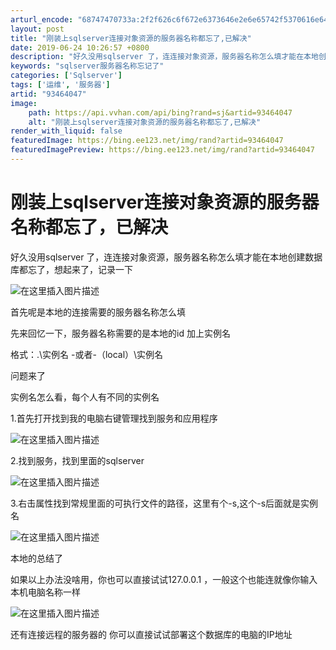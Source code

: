```yaml
---
arturl_encode: "68747470733a:2f2f626c6f672e6373646e2e6e65742f5370616e644b696e67:2f61727469636c652f64657461696c732f3933343634303437"
layout: post
title: "刚装上sqlserver连接对象资源的服务器名称都忘了,已解决"
date: 2019-06-24 10:26:57 +0800
description: "好久没用sqlserver 了，连连接对象资源，服务器名称怎么填才能在本地创建数据库都忘了，想起来了"
keywords: "sqlserver服务器名称忘记了"
categories: ['Sqlserver']
tags: ['运维', '服务器']
artid: "93464047"
image:
    path: https://api.vvhan.com/api/bing?rand=sj&artid=93464047
    alt: "刚装上sqlserver连接对象资源的服务器名称都忘了,已解决"
render_with_liquid: false
featuredImage: https://bing.ee123.net/img/rand?artid=93464047
featuredImagePreview: https://bing.ee123.net/img/rand?artid=93464047
---
```


# 刚装上sqlserver连接对象资源的服务器名称都忘了，已解决

好久没用sqlserver 了，连连接对象资源，服务器名称怎么填才能在本地创建数据库都忘了，想起来了，记录一下
  
![在这里插入图片描述](https://i-blog.csdnimg.cn/blog_migrate/0f36d461afc2db74f8b220e7886d8a4d.png)
  
首先呢是本地的连接需要的服务器名称怎么填
  
先来回忆一下，服务器名称需要的是本地的id 加上实例名
  
格式：.\实例名 -或者-（local）\实例名
  
问题来了
  
实例名怎么看，每个人有不同的实例名
  
1.首先打开找到我的电脑右键管理找到服务和应用程序
  
![在这里插入图片描述](https://i-blog.csdnimg.cn/blog_migrate/a0bbecb32b236103ecb9454ecd4b1964.png)
  
2.找到服务，找到里面的sqlserver
  
![在这里插入图片描述](https://i-blog.csdnimg.cn/blog_migrate/36522f61a9ff26d571fdfd2eeb3ffada.png)
  
3.右击属性找到常规里面的可执行文件的路径，这里有个-s,这个-s后面就是实例名
  
![在这里插入图片描述](https://i-blog.csdnimg.cn/blog_migrate/85d6fd9e1a951f59e23935417114939f.png)
  
本地的总结了

如果以上办法没啥用，你也可以直接试试127.0.0.1 ，一般这个也能连就像你输入本机电脑名称一样
  
![在这里插入图片描述](https://i-blog.csdnimg.cn/blog_migrate/f1fc241ad6888489919444da5332527e.png)
  
还有连接远程的服务器的 你可以直接试试部署这个数据库的电脑的IP地址